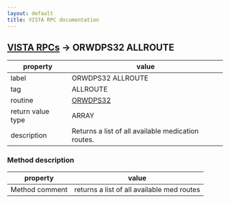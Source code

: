 ```yaml
---
layout: default
title: VISTA RPC documentation
---
```




## [VISTA RPCs](TableOfContent.md) &#8594; ORWDPS32 ALLROUTE 

 property | value 
--- | --- 
 label | ORWDPS32 ALLROUTE
 tag | ALLROUTE
 routine | [ORWDPS32](http://code.osehra.org/dox/Routine_ORWDPS32_source.html)
 return value type | ARRAY
 description | Returns a list of all available medication routes.


### Method description

 property | value 
--- | --- 
 Method comment | returns a list of all available med routes